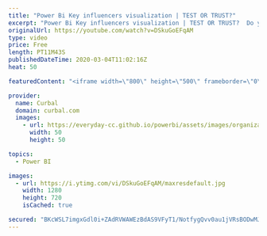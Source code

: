 ```yaml
---
title: "Power Bi Key influencers visualization | TEST OR TRUST?"
excerpt: "Power Bi Key influencers visualization | TEST OR TRUST?  Do you know how the key influencer visual works behind the scenes? What do you do with the results, you test or trust? Here are my thoughts on the topic and dont miss the SCI analogy at the end!!  Back at you, do you trust or test?  Tutorial on"
originalUrl: https://youtube.com/watch?v=DSkuGoEFqAM
type: video
price: Free
length: PT11M43S
publishedDateTime: 2020-03-04T11:02:16Z
heat: 50

featuredContent: "<iframe width=\"800\" height=\"500\" frameborder=\"0\" src=\"https://www.youtube.com/embed/DSkuGoEFqAM\" allow=\"accelerometer; autoplay; encrypted-media; gyroscope; picture-in-picture\" allowfullscreen></iframe>"

provider:
  name: Curbal
  domain: curbal.com
  images:
    - url: https://everyday-cc.github.io/powerbi/assets/images/organizations/curbal.com-50x50.jpg
      width: 50
      height: 50

topics:
  - Power BI

images:
  - url: https://i.ytimg.com/vi/DSkuGoEFqAM/maxresdefault.jpg
    width: 1280
    height: 720
    isCached: true

secured: "BKcWSL7imgxGdl0i+ZAdRVWAWEzBdAS9VFyT1/NotfygQvv0au1jVRsBODwMJp77Y+tRrWOzTXAsOFLGytiNgXk4m4Cy1+iz9J991ifT5E7k2QtcglHwn0Nu8a8MgRYpqcf9q4MrTmiCRIgRvXpGwV5V98V6DIhBZHizSwojZoJe351+TEevGUgEt9jAvS8vhIOD3UYwjsogDTz0ObybNhbKvGdlVVYhy1EgWxCSDCb7M65moiXTOIf5/XhrlnDTEE5HAWBWACuriIJy9FV9HVR4H8EwSF1WFewxNrE0nqsyC5EE3BswRvRT1i2cwBn+jnXyKZzXtZ6Ll7tfbcVMANS0z+PzCpRKCKe08ocabzs7ChpjpFa2MCr5JRWg8fiZUiKD7JJR4icbe17InKbYu0UIU57uqbg+0RXAROcObN4=;l5eoqEIL26zeqBdFTXPkoQ=="
---
```


